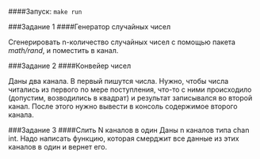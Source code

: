 ####Запуск: `make run`

###Задание 1 
####Генератор случайных чисел

Сгенерировать n-количество случайных чисел с помощью пакета *math/rand*, и поместить в канал.

###Задание 2 
####Конвейер чисел

Даны два канала. В первый пишутся числа. Нужно, чтобы числа читались из первого по мере поступления, что-то с ними происходило (допустим, возводились в квадрат) и результат записывался во второй канал.
После этого нужно вывести в консоль содержимое второго канала.

###Задание 3 
####Слить N каналов в один
Даны n каналов типа chan int. Надо написать функцию, которая смерджит все данные из этих каналов в один и вернет его.
